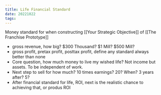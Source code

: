 ```yaml
---
title: Life Financial Standard
date: 20221022
tags:
---
```


Money standard for when constructing [[Your Strategic Objective]] of [[The Franchise Prototype]]
- gross revenue, how big? $300 Thousand? $1 Mill? $500 Mill?
- gross profit, pretax profit, posttax profit, define any standard always better than none
- Core question, how much money to live my wished life? Not income but assets. To be independent of work. 
- Next step to sell for how much? 10 times earnings? 20? When? 3 years after? 5?
- After financial standard for life, ROI, next is the realistic chance to achieving that, or produs ROI